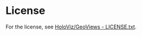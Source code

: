 # License

For the license, see [HoloViz/GeoViews - LICENSE.txt](https://github.com/holoviz/geoviews/blob/main/LICENSE).
